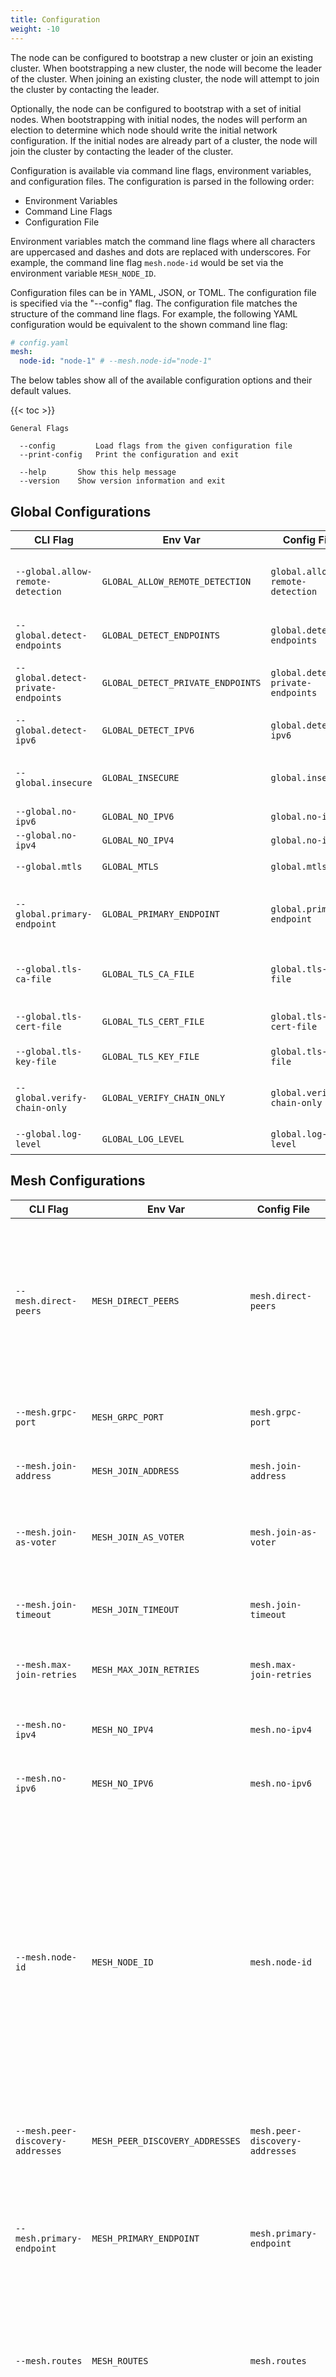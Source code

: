 ```yaml
---
title: Configuration
weight: -10
---
```


The node can be configured to bootstrap a new cluster or join an existing cluster.
When bootstrapping a new cluster, the node will become the leader of the cluster.
When joining an existing cluster, the node will attempt to join the cluster by contacting the leader.

Optionally, the node can be configured to bootstrap with a set of initial nodes.
When bootstrapping with initial nodes, the nodes will perform an election to determine which node should write the initial network configuration.
If the initial nodes are already part of a cluster, the node will join the cluster by contacting the leader of the cluster.

Configuration is available via command line flags, environment variables, and configuration files.
The configuration is parsed in the following order:

- Environment Variables
- Command Line Flags
- Configuration File

Environment variables match the command line flags where all characters are uppercased and dashes and dots are replaced with underscores.
For example, the command line flag `mesh.node-id` would be set via the environment variable `MESH_NODE_ID`.

Configuration files can be in YAML, JSON, or TOML.
The configuration file is specified via the "--config" flag.
The configuration file matches the structure of the command line flags.
For example, the following YAML configuration would be equivalent to the shown command line flag:

```yaml
# config.yaml
mesh:
  node-id: "node-1" # --mesh.node-id="node-1"
```

The below tables show all of the available configuration options and their default values.

{{< toc >}}

```
General Flags

  --config         Load flags from the given configuration file
  --print-config   Print the configuration and exit

  --help       Show this help message
  --version    Show version information and exit
```

## Global Configurations

| CLI Flag                            | Env Var                           | Config File                       | Default | Description                                               |
| ----------------------------------- | --------------------------------- | --------------------------------- | ------- | --------------------------------------------------------- |
| `--global.allow-remote-detection`   | `GLOBAL_ALLOW_REMOTE_DETECTION`   | `global.allow-remote-detection`   | `false` | Allow remote detection of the node's public IP address.   |
| `--global.detect-endpoints`         | `GLOBAL_DETECT_ENDPOINTS`         | `global.detect-endpoints`         | `false` | Detect the node's public IP address.                      |
| `--global.detect-private-endpoints` | `GLOBAL_DETECT_PRIVATE_ENDPOINTS` | `global.detect-private-endpoints` | `false` | Include private IP addresses in detection.                |
| `--global.detect-ipv6`              | `GLOBAL_DETECT_IPV6`              | `global.detect-ipv6`              | `false` | Include IPv6 addresses in detection.                      |
| `--global.insecure`                 | `GLOBAL_INSECURE`                 | `global.insecure`                 | `false` | Disable authentication and authorization.                 |
| `--global.no-ipv6`                  | `GLOBAL_NO_IPV6`                  | `global.no-ipv6`                  | `false` | Disable IPv6.                                             |
| `--global.no-ipv4`                  | `GLOBAL_NO_IPV4`                  | `global.no-ipv4`                  | `false` | Disable IPv4.                                             |
| `--global.mtls`                     | `GLOBAL_MTLS`                     | `global.mtls`                     | `false` | Enable mutual TLS globally.                               |
| `--global.primary-endpoint`         | `GLOBAL_PRIMARY_ENDPOINT`         | `global.primary-endpoint`         |         | The node's primary endpoint if exposing as a direct peer. |
| `--global.tls-ca-file`              | `GLOBAL_TLS_CA_FILE`              | `global.tls-ca-file`              |         | The path to the CA certificate file.                      |
| `--global.tls-cert-file`            | `GLOBAL_TLS_CERT_FILE`            | `global.tls-cert-file`            |         | The path to the certificate file.                         |
| `--global.tls-key-file`             | `GLOBAL_TLS_KEY_FILE`             | `global.tls-key-file`             |         | The path to the key file.                                 |
| `--global.verify-chain-only`        | `GLOBAL_VERIFY_CHAIN_ONLY`        | `global.verify-chain-only`        | `false` | Do not verify hostnames or SANs in peer certificates.     |
| `--global.log-level`                | `GLOBAL_LOG_LEVEL`                | `global.log-level`                | `info`  | The log level to use.                                     |

## Mesh Configurations

| CLI Flag                          | Env Var                         | Config File                     | Default      | Description                                                                                                                                                                                                                                                                                                                         |
| --------------------------------- | ------------------------------- | ------------------------------- | ------------ | ----------------------------------------------------------------------------------------------------------------------------------------------------------------------------------------------------------------------------------------------------------------------------------------------------------------------------------- |
| `--mesh.direct-peers`             | `MESH_DIRECT_PEERS`             | `mesh.direct-peers`             | `[]`         | A list of peers to establish tunnels over ICE with. Requires a node in the network offering ICE negotiation and for the node to be allowed to create direct peerings.                                                                                                                                                               |
| `--mesh.grpc-port`                | `MESH_GRPC_PORT`                | `mesh.grpc-port`                | `8443`       | The port to advertise to other peers for gRPC communication.                                                                                                                                                                                                                                                                        |
| `--mesh.join-address`             | `MESH_JOIN_ADDRESS`             | `mesh.join-address`             |              | The address of a node in the network to join.                                                                                                                                                                                                                                                                                       |
| `--mesh.join-as-voter`            | `MESH_JOIN_AS_VOTER`            | `mesh.join-as-voter`            | `false`      | Whether to join the network as a voter. Requires the node be allowed to vote in elections.                                                                                                                                                                                                                                          |
| `--mesh.join-timeout`             | `MESH_JOIN_TIMEOUT`             | `mesh.join-timeout`             | `60s`        | The amount of time to wait for the node to join the network.                                                                                                                                                                                                                                                                        |
| `--mesh.max-join-retries`         | `MESH_MAX_JOIN_RETRIES`         | `mesh.max-join-retries`         | `10`         | The maximum number of times to retry joining the network.                                                                                                                                                                                                                                                                           |
| `--mesh.no-ipv4`                  | `MESH_NO_IPV4`                  | `mesh.no-ipv4`                  | `false`      | Do not request an IPv4 assignment when joining.                                                                                                                                                                                                                                                                                     |
| `--mesh.no-ipv6`                  | `MESH_NO_IPV6`                  | `mesh.no-ipv6`                  | `false`      | Do not request an IPv6 assignment when joining.                                                                                                                                                                                                                                                                                     |
| `--mesh.node-id`                  | `MESH_NODE_ID`                  | `mesh.node-id`                  | `<hostname>` | The node's unique identifier. If not set, the ID comes from the following decision tree. If mTLS is enabled, the node ID is the CN of the client certificate. If mTLS is not enabled, the node ID is the hostname of the machine. If the hostname is not available, the node ID is a random UUID (should only be used for testing). |
| `--mesh.peer-discovery-addresses` | `MESH_PEER_DISCOVERY_ADDRESSES` | `mesh.peer-discovery-addresses` | `[]`         | A list of addresses to use for peer discovery.                                                                                                                                                                                                                                                                                      |
| `--mesh.primary-endpoint`         | `MESH_PRIMARY_ENDPOINT`         | `mesh.primary-endpoint`         |              | The primary endpoint to broadcast when joining or bootstrapping a cluster. This is only necessary if the node intends on being directly accessible.                                                                                                                                                                                 |
| `--mesh.routes`                   | `MESH_ROUTES`                   | `mesh.routes`                   | `[]`         | A list of routes to advertise to other peers. Requires the node be allowed to broadcast routes.                                                                                                                                                                                                                                     |
| `--mesh.zone-awareness-id`        | `MESH_ZONE_AWARENESS_ID`        | `mesh.zone-awareness-id`        |              | The zone awareness ID to use for the node. When set and peer nodes contain multiple endpoints, addresses in the local LAN will be prioritized.                                                                                                                                                                                      |

## Auth Configurations

_TODO: Generic flags need to be provided for external plugin auth providers_

| CLI Flag                | Env Var               | Config File           | Default | Description                                     |
| ----------------------- | --------------------- | --------------------- | ------- | ----------------------------------------------- |
| `--auth.basic.username` | `AUTH_BASIC_USERNAME` | `auth.basic.username` |         | The username for basic auth.                    |
| `--auth.basic.password` | `AUTH_BASIC_PASSWORD` | `auth.basic.password` |         | The password for basic auth.                    |
| `--auth.ldap.username`  | `AUTH_LDAP_USERNAME`  | `auth.ldap.username`  |         | The username for LDAP auth.                     |
| `--auth.ldap.password`  | `AUTH_LDAP_PASSWORD`  | `auth.ldap.password`  |         | The password for LDAP auth.                     |
| `--auth.mtls.cert-file` | `AUTH_MTLS_CERT_FILE` | `auth.mtls.cert-file` |         | The path to the certificate file for mTLS auth. |
| `--auth.mtls.key-file`  | `AUTH_MTLS_KEY_FILE`  | `auth.mtls.key-file`  |         | The path to the key file for mTLS auth.         |

## Bootstrap Configurations

| CLI Flag                             | Env Var                            | Config File                        | Default         | Description                                                                                                                                         |
| ------------------------------------ | ---------------------------------- | ---------------------------------- | --------------- | --------------------------------------------------------------------------------------------------------------------------------------------------- |
| `--bootstrap.enabled`                | `BOOTSTRAP_ENABLED`                | `bootstrap.enabled`                | `false`         | Whether to bootstrap a new cluster.                                                                                                                 |
| `--bootstrap.admin`                  | `BOOTSTRAP_ADMIN`                  | `bootstrap.admin`                  | `admin`         | The name to use for the admin user.                                                                                                                 |
| `--bootstrap.advertise-address`      | `BOOTSTRAP_ADVERTISE_ADDRESS`      | `bootstrap.advertise-address`      |                 | The address to advertise to other peers when bootstraping with multiple nodes.                                                                      |
| `--bootstrap.default-network-policy` | `BOOTSTRAP_DEFAULT_NETWORK_POLICY` | `bootstrap.default-network-policy` | `deny`          | The default network policy to apply to all nodes. Accepted values are `accept` and `deny`.                                                          |
| `--bootstrap.ipv4-network`           | `BOOTSTRAP_IPV4_NETWORK`           | `bootstrap.ipv4-network`           | `172.16.0.0/12` | The IPv4 network to use for the cluster.                                                                                                            |
| `--bootstrap.restore-snapshot`       | `BOOTSTRAP_RESTORE_SNAPSHOT`       | `bootstrap.restore-snapshot`       |                 | The path to a snapshot to restore. This is for advanced usage only.                                                                                 |
| `--bootstrap.servers`                | `BOOTSTRAP_SERVERS`                | `bootstrap.servers`                |                 | A list of servers to bootstrap with in the form of `<node_id>=<address>`.                                                                           |
| `--bootstrap.servers-grpc-ports`     | `BOOTSTRAP_SERVERS_GRPC_PORTS`     | `bootstrap.servers-grpc-ports`     |                 | A list of gRPC ports for the servers to bootstrap with in the form of `<node_id>=<port>`. 8443 is assumed for all peers unless otherwise specified. |
| `--bootstrap.force`                  | `BOOTSTRAP_FORCE`                  | `bootstrap.force`                  | `false`         | Whether to force bootstraping a new cluster.                                                                                                        |
| `--bootstrap.voters`                 | `BOOTSTRAP_VOTERS`                 | `bootstrap.voters`                 |                 | A list of additional nodes to assign voting permissions.                                                                                            |

## Raft Configurations

| CLI Flag                       | Env Var                      | Config File                  | Default                  | Description                                                    |
| ------------------------------ | ---------------------------- | ---------------------------- | ------------------------ | -------------------------------------------------------------- |
| `--raft.apply-timeout`         | `RAFT_APPLY_TIMEOUT`         | `raft.apply-timeout`         | `15s`                    | The amount of time to wait for a log entry to be applied.      |
| `--raft.commit-timeout`        | `RAFT_COMMIT_TIMEOUT`        | `raft.commit-timeout`        | `15s`                    | The amount of time to wait for a log entry to be committed.    |
| `--raft.connection-pool-count` | `RAFT_CONNECTION_POOL_COUNT` | `raft.connection-pool-count` | `0`                      | The number of connections to pool for each peer.               |
| `--raft.connection-timeout`    | `RAFT_CONNECTION_TIMEOUT`    | `raft.connection-timeout`    | `3s`                     | The amount of time to wait for a connection to be established. |
| `--raft.data-dir`              | `RAFT_DATA_DIR`              | `raft.data-dir`              | `/var/lib/webmesh/store` | The directory to store Raft data.                              |
| `--raft.election-timeout`      | `RAFT_ELECTION_TIMEOUT`      | `raft.election-timeout`      | `3s`                     | The amount of time to wait for an election to complete.        |
| `--raft.heartbeat-timeout`     | `RAFT_HEARTBEAT_TIMEOUT`     | `raft.heartbeat-timeout`     | `3s`                     | The amount of time to wait between heartbeats.                 |
| `--raft.in-memory`             | `RAFT_IN_MEMORY`             | `raft.in-memory`             | `false`                  | Whether to store Raft data in-memory.                          |
| `--raft.leader-lease-timeout`  | `RAFT_LEADER_LEASE_TIMEOUT`  | `raft.leader-lease-timeout`  | `3s`                     | The amount of time to wait for a leader lease to expire.       |
| `--raft.leave-on-shutdown`     | `RAFT_LEAVE_ON_SHUTDOWN`     | `raft.leave-on-shutdown`     | `false`                  | Whether to leave the cluster when shutting down.               |
| `--raft.listen-address`        | `RAFT_LISTEN_ADDRESS`        | `raft.listen-address`        | `:9443`                  | The address to listen on for Raft communication.               |
| `--raft.log-level`             | `RAFT_LOG_LEVEL`             | `raft.log-level`             | `info`                   | The log level to use for Raft.                                 |
| `--raft.max-append-entries`    | `RAFT_MAX_APPEND_ENTRIES`    | `raft.max-append-entries`    | `15`                     | The maximum number of entries to append to a peer at once.     |
| `--raft.observer-chan-buffer`  | `RAFT_OBSERVER_CHAN_BUFFER`  | `raft.observer-chan-buffer`  | `100`                    | The size of the observer channel buffer.                       |
| `--raft.shutdown-timeout`      | `RAFT_SHUTDOWN_TIMEOUT`      | `raft.shutdown-timeout`      | `1m`                     | The amount of time to wait for the node to shutdown.           |
| `--raft.snapshot-interval`     | `RAFT_SNAPSHOT_INTERVAL`     | `raft.snapshot-interval`     | `3m`                     | The amount of time to wait between snapshots.                  |
| `--raft.snapshot-retention`    | `RAFT_SNAPSHOT_RETENTION`    | `raft.snapshot-retention`    | `3`                      | The number of snapshots to retain.                             |
| `--raft.snapshot-threshold`    | `RAFT_SNAPSHOT_THRESHOLD`    | `raft.snapshot-threshold`    | `5`                      | The number of log entries to wait before taking a snapshot.    |

## TLS Configurations

| CLI Flag                     | Env Var                    | Config File                | Default | Description                           |
| ---------------------------- | -------------------------- | -------------------------- | ------- | ------------------------------------- |
| `--tls.ca-file`              | `TLS_CA_FILE`              | `tls.ca-file`              |         | The path to the CA certificate file.  |
| `--tls.insecure`             | `TLS_INSECURE`             | `tls.insecure`             | `false` | Disable TLS.                          |
| `--tls.insecure-skip-verify` | `TLS_INSECURE_SKIP_VERIFY` | `tls.insecure-skip-verify` | `false` | Disable TLS certificate verification. |
| `--tls.verify-chain-only`    | `TLS_VERIFY_CHAIN_ONLY`    | `tls.verify-chain-only`    | `false` | Do not verify hostnames or SANs.      |

## WireGuard Configurations

| CLI Flag                              | Env Var                             | Config File                         | Default    | Description                                                                                                                         |
| ------------------------------------- | ----------------------------------- | ----------------------------------- | ---------- | ----------------------------------------------------------------------------------------------------------------------------------- |
| `--wireguard.endpoints`               | `WIREGUARD_ENDPOINTS`               | `wireguard.endpoints`               | `[]`       | A list of endpoints to broadcast for WireGuard™.                                                                                    |
| `--wireguard.force-interface-name`    | `WIREGUARD_FORCE_INTERFACE_NAME`    | `wireguard.force-interface-name`    | `false`    | Delete any existing interface of the same name when starting.                                                                       |
| `--wireguard.force-tun`               | `WIREGUARD_FORCE_TUN`               | `wireguard.force-tun`               | `false`    | Force the use of a TUN interface.                                                                                                   |
| `--wireguard.interface-name`          | `WIREGUARD_INTERFACE_NAME`          | `wireguard.interface-name`          | `webmesh0` | The name of the WireGuard™ interface. On macOS this defaults to `utun+`.                                                            |
| `--wireguard.key-file`                | `WIREGUARD_KEY_FILE`                | `wireguard.key-file`                |            | The path to the WireGuard™ private key file. If it does not exist, it will be created. If not supplied, keys are kept in-memory.    |
| `--wireguard.key-rotation-interval`   | `WIREGUARD_KEY_ROTATION_INTERVAL`   | `wireguard.key-rotation-interval`   | `168h0m0s` | The amount of time to wait between key rotations.                                                                                   |
| `--wireguard.listen-port`             | `WIREGUARD_LISTEN_PORT`             | `wireguard.listen-port`             | `51820`    | The port to listen on for WireGuard™.                                                                                               |
| `--wireguard.masquerade`              | `WIREGUARD_MASQUERADE`              | `wireguard.masquerade`              | `false`    | Whether to masquerade traffic from the WireGuard™ interface.                                                                        |
| `--wireguard.modprobe`                | `WIREGUARD_MODPROBE`                | `wireguard.modprobe`                | `false`    | Whether to attempt to load the WireGuard™ kernel module on Linux systems.                                                           |
| `--wireguard.mtu`                     | `WIREGUARD_MTU`                     | `wireguard.mtu`                     | `1350`     | The MTU to use for the WireGuard™ interface. Changing this value can cause unintended consequences with peer-to-peer communication. |
| `--wireguard.persistent-keepalive`    | `WIREGUARD_PERSISTENT_KEEPALIVE`    | `wireguard.persistent-keepalive`    | `0s`       | The persistent keepalive interval to use for peers on the WireGuard™ interface.                                                     |
| `--wireguard.record-metrics`          | `WIREGUARD_RECORD_METRICS`          | `wireguard.record-metrics`          | `false`    | Whether to track metrics for the WireGuard™ interface. These can be exposed on the metrics server.                                  |
| `--wireguard.record-metrics-interval` | `WIREGUARD_RECORD_METRICS_INTERVAL` | `wireguard.record-metrics-interval` | `15s`      | The amount of time to wait between recording metrics.                                                                               |

## Services Configurations

| CLI Flag                                    | Env Var                                   | Config File                               | Default                            | Description                                                                                                                     |
| ------------------------------------------- | ----------------------------------------- | ----------------------------------------- | ---------------------------------- | ------------------------------------------------------------------------------------------------------------------------------- |
| `--services.insecure`                       | `SERVICES_INSECURE`                       | `services.insecure`                       | `false`                            | Disable TLS on the gRPC server.                                                                                                 |
| `--services.listen-address`                 | `SERVICES_LISTEN_ADDRESS`                 | `services.listen-address`                 | `:8443`                            | The address to listen on for the gRPC server.                                                                                   |
| `--services.tls-cert-file`                  | `SERVICES_TLS_CERT_FILE`                  | `services.tls-cert-file`                  |                                    | The path to the certificate file for the gRPC server.                                                                           |
| `--services.tls-key-file`                   | `SERVICES_TLS_KEY_FILE`                   | `services.tls-key-file`                   |                                    | The path to the key file for the gRPC server.                                                                                   |
| `--services.api.admin`                      | `SERVICES_API_ADMIN`                      | `services.api.admin`                      | `false`                            | Whether to enable the admin API.                                                                                                |
| `--services.api.leader-proxy`               | `SERVICES_API_LEADER_PROXY`               | `services.api.leader-proxy`               | `false`                            | Whether to enable the leader proxy API. Requests to this node requiring the leader will be proxied over the WireGuard™ tunnels. |
| `--services.api.mesh`                       | `SERVICES_API_MESH`                       | `services.api.mesh`                       | `false`                            | Whether to enable the mesh API.                                                                                                 |
| `--services.api.peer-discovery`             | `SERVICES_API_PEER_DISCOVERY`             | `services.api.peer-discovery`             | `false`                            | Whether to enable the peer discovery API.                                                                                       |
| `--services.api.proxy-auth.basic.username`  | `SERVICES_API_PROXY_AUTH_BASIC_USERNAME`  | `services.api.proxy-auth.basic.username`  |                                    | The username for basic auth on the leader proxy API.                                                                            |
| `--services.api.proxy-auth.basic.password`  | `SERVICES_API_PROXY_AUTH_BASIC_PASSWORD`  | `services.api.proxy-auth.basic.password`  |                                    | The password for basic auth on the leader proxy API.                                                                            |
| `--services.api.proxy-auth.ldap.username`   | `SERVICES_API_PROXY_AUTH_LDAP_USERNAME`   | `services.api.proxy-auth.ldap.username`   |                                    | The username for LDAP auth on the leader proxy API.                                                                             |
| `--services.api.proxy-auth.ldap.password`   | `SERVICES_API_PROXY_AUTH_LDAP_PASSWORD`   | `services.api.proxy-auth.ldap.password`   |                                    | The password for LDAP auth on the leader proxy API.                                                                             |
| `--services.api.proxy-auth.mtls.cert-file`  | `SERVICES_API_PROXY_AUTH_MTLS_CERT_FILE`  | `services.api.proxy-auth.mtls.cert-file`  |                                    | The path to the certificate file for mTLS auth on the leader proxy API.                                                         |
| `--services.api.proxy-auth.mtls.key-file`   | `SERVICES_API_PROXY_AUTH_MTLS_KEY_FILE`   | `services.api.proxy-auth.mtls.key-file`   |                                    | The path to the key file for mTLS auth on the leader proxy API.                                                                 |
| `--services.api.proxy-insecure`             | `SERVICES_API_PROXY_INSECURE`             | `services.api.proxy-insecure`             | `false`                            | Disable TLS on the leader proxy API.                                                                                            |
| `--services.api.proxy-insecure-skip-verify` | `SERVICES_API_PROXY_INSECURE_SKIP_VERIFY` | `services.api.proxy-insecure-skip-verify` | `false`                            | Disable TLS certificate verification on the leader proxy API.                                                                   |
| `--services.api.proxy-tls-ca-file`          | `SERVICES_API_PROXY_TLS_CA_FILE`          | `services.api.proxy-tls-ca-file`          |                                    | The path to the CA certificate file for the leader proxy API.                                                                   |
| `--services.api.proxy-verify-chain-only`    | `SERVICES_API_PROXY_VERIFY_CHAIN_ONLY`    | `services.api.proxy-verify-chain-only`    | `false`                            | Do not verify hostnames or SANs on the leader proxy API.                                                                        |
| `--services.api.webrtc`                     | `SERVICES_API_WEBRTC`                     | `services.api.webrtc`                     | `false`                            | Whether to enable the WebRTC API. This allows ICE negotiation between peers.                                                    |
| `--services.api.stun-servers`               | `SERVICES_API_STUN_SERVERS`               | `services.api.stun-servers`               | `["stun:stun.l.google.com:19302"]` | A list of STUN servers to use for ICE negotiation.                                                                              |
| `--services.dashboard.enabled`              | `SERVICES_DASHBOARD_ENABLED`              | `services.dashboard.enabled`              | `false`                            | Whether to enable the dashboard.                                                                                                |
| `--services.dashboard.listen-address`       | `SERVICES_DASHBOARD_LISTEN_ADDRESS`       | `services.dashboard.listen-address`       | `:8080`                            | The address to listen on for the dashboard.                                                                                     |
| `--services.dashboard.prefix`               | `SERVICES_DASHBOARD_PREFIX`               | `services.dashboard.prefix`               | `/`                                | The prefix to use for the dashboard.                                                                                            |
| `--services.dashboard.tls-cert-file`        | `SERVICES_DASHBOARD_TLS_CERT_FILE`        | `services.dashboard.tls-cert-file`        |                                    | The path to the certificate file for the dashboard.                                                                             |
| `--services.dashboard.tls-key-file`         | `SERVICES_DASHBOARD_TLS_KEY_FILE`         | `services.dashboard.tls-key-file`         |                                    | The path to the key file for the dashboard.                                                                                     |
| `--services.mesh-dns.enabled`               | `SERVICES_MESH_DNS_ENABLED`               | `services.mesh-dns.enabled`               | `false`                            | Whether to enable the mesh DNS server.                                                                                          |
| `--services.mesh-dns.domain`                | `SERVICES_MESH_DNS_DOMAIN`                | `services.mesh-dns.domain`                | `webmesh.internal`                 | The domain to use for the mesh DNS server.                                                                                      |
| `--services.mesh-dns.enable-compression`    | `SERVICES_MESH_DNS_ENABLE_COMPRESSION`    | `services.mesh-dns.enable-compression`    | `true`                             | Whether to enable compression on the mesh DNS server.                                                                           |
| `--services.mesh-dns.listen-tcp-address`    | `SERVICES_MESH_DNS_LISTEN_TCP_ADDRESS`    | `services.mesh-dns.listen-tcp-address`    | `:5353`                            | The TCP address to listen on for the mesh DNS server.                                                                           |
| `--services.mesh-dns.listen-udp-address`    | `SERVICES_MESH_DNS_LISTEN_UDP_ADDRESS`    | `services.mesh-dns.listen-udp-address`    | `:5353`                            | The UDP address to listen on for the mesh DNS server.                                                                           |
| `--services.mesh-dns.request-timeout`       | `SERVICES_MESH_DNS_REQUEST_TIMEOUT`       | `services.mesh-dns.request-timeout`       | `5s`                               | The amount of time to wait for a response from the mesh DNS server.                                                             |
| `--services.mesh-dns.tsig-key`              | `SERVICES_MESH_DNS_TSIG_KEY`              | `services.mesh-dns.tsig-key`              |                                    | The TSIG key to use for the mesh DNS server.                                                                                    |
| `--services.metrics.enabled`                | `SERVICES_METRICS_ENABLED`                | `services.metrics.enabled`                | `false`                            | Whether to enable the metrics server.                                                                                           |
| `--services.metrics.listen-address`         | `SERVICES_METRICS_LISTEN_ADDRESS`         | `services.metrics.listen-address`         | `:8000`                            | The address to listen on for the metrics server.                                                                                |
| `--services.metrics.path`                   | `SERVICES_METRICS_PATH`                   | `services.metrics.path`                   | `/metrics`                         | The path to use for the metrics server.                                                                                         |
| `--services.turn.enabled`                   | `SERVICES_TURN_ENABLED`                   | `services.turn.enabled`                   | `false`                            | Whether to enable the TURN server.                                                                                              |
| `--services.turn.endpoint`                  | `SERVICES_TURN_ENDPOINT`                  | `services.turn.endpoint`                  |                                    | The endpoint to advertise for the TURN server. If empty, the `public-ip` will be used.                                          |
| `--services.turn.listen-address`            | `SERVICES_TURN_LISTEN_ADDRESS`            | `services.turn.listen-address`            | `0.0.0.0`                          | The address to listen on for the TURN server.                                                                                   |
| `--services.turn.listen-port`               | `SERVICES_TURN_LISTEN_PORT`               | `services.turn.listen-port`               | `3478`                             | The port to listen on for the TURN server.                                                                                      |
| `--services.turn.public-ip`                 | `SERVICES_TURN_PUBLIC_IP`                 | `services.turn.public-ip`                 |                                    | The public IP address to advertise for the TURN server.                                                                         |
| `--services.turn.server-realm`              | `SERVICES_TURN_SERVER_REALM`              | `services.turn.server-realm`              |                                    | The realm to use for the TURN server.                                                                                           |
| `--services.turn.stun-port-range`           | `SERVICES_TURN_STUN_PORT_RANGE`           | `services.turn.stun-port-range`           | `49152-65535`                      | The port range to use for allocating STUN ports.                                                                                |

## Plugin Configurations

| CLI Flag                               | Env Var                              | Config File                          | Default | Description                                                                                                             |
| -------------------------------------- | ------------------------------------ | ------------------------------------ | ------- | ----------------------------------------------------------------------------------------------------------------------- |
| `--plugins.basic-auth.htpasswd-file`   | `PLUGINS_BASIC_AUTH_HTPASSWD_FILE`   | `plugins.basic-auth.htpasswd-file`   |         | The path to the htpasswd file for basic auth.                                                                           |
| `--plugins.ldap.bind-dn`               | `PLUGINS_LDAP_BIND_DN`               | `plugins.ldap.bind-dn`               |         | The bind DN for LDAP auth.                                                                                              |
| `--plugins.ldap.bind-password`         | `PLUGINS_LDAP_BIND_PASSWORD`         | `plugins.ldap.bind-password`         |         | The bind password for LDAP auth.                                                                                        |
| `--plugins.ldap.ca-file`               | `PLUGINS_LDAP_CA_FILE`               | `plugins.ldap.ca-file`               |         | The path to the CA certificate file for LDAP.                                                                           |
| `--plugins.ldap.node-id-attribute`     | `PLUGINS_LDAP_NODE_ID_ATTRIBUTE`     | `plugins.ldap.node-id-attribute`     |         | The attribute to use for the node ID.                                                                                   |
| `--plugins.ldap.server`                | `PLUGINS_LDAP_SERVER`                | `plugins.ldap.server`                |         | The LDAP server to use for LDAP auth.                                                                                   |
| `--plugins.ldap.user-base-dn`          | `PLUGINS_LDAP_USER_BASE_DN`          | `plugins.ldap.user-base-dn`          |         | The base DN for users in LDAP.                                                                                          |
| `--plugins.ldap.user-disabled-value`   | `PLUGINS_LDAP_USER_DISABLED_VALUE`   | `plugins.ldap.user-disabled-value`   |         | The value to use for checking disabled users in LDAP. Any `user-status-attribute` is considered disabled if left unset. |
| `--plugins.ldap.user-id-attribute`     | `PLUGINS_LDAP_USER_ID_ATTRIBUTE`     | `plugins.ldap.user-id-attribute`     |         | The attribute to use for the user ID.                                                                                   |
| `--plugins.ldap.user-status-attribute` | `PLUGINS_LDAP_USER_STATUS_ATTRIBUTE` | `plugins.ldap.user-status-attribute` |         | The attribute to use for the user's disabled status. All users are allowed if left unset.                               |
| `--plugins.mtls.ca-file`               | `PLUGINS_MTLS_CA_FILE`               | `plugins.mtls.ca-file`               |         | The path to the CA certificate file for mTLS.                                                                           |
| `--plugins.localstore.data-dir`        | `PLUGINS_LOCALSTORE_DATA_DIR`        | `plugins.localstore.data-dir`        |         | The path to the directory to store the mesh data.                                                                       |

Local executable plugins can be configured with the `--plugins.local` flag or configuration entry.
These are provided as a list of paths and configurations in the format of `path=/path/to/executable,config1=val1,config2=val2,...`.

External server plugins are configured with the `--plugins.server` flag or configuration entry.
Configurations are the same as the local plugin, but with the addition of server configurations in the format of `server=rpcserver.com:8443[,insecure=true][,tls-ca-file=ca.crt][,tls-key-file=tls.key][,tls-cert-file=tls.crt]`.
